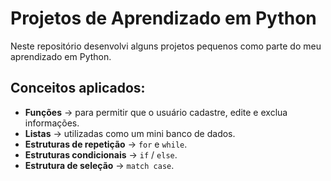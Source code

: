 # Projetos de Aprendizado em Python

Neste repositório desenvolvi alguns projetos pequenos como parte do meu aprendizado em Python.  

## Conceitos aplicados:
- **Funções** → para permitir que o usuário cadastre, edite e exclua informações.  
- **Listas** → utilizadas como um mini banco de dados.  
- **Estruturas de repetição** → `for` e `while`.  
- **Estruturas condicionais** → `if` / `else`.  
- **Estrutura de seleção** → `match case`.  
